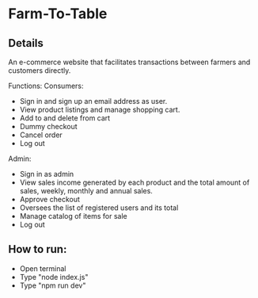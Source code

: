 # Farm-To-Table

## Details
An e-commerce website that facilitates transactions between farmers and customers directly. 

Functions:
Consumers:
- Sign in and sign up an email address as user.
- View product listings and manage shopping cart.
- Add to and delete from cart
- Dummy checkout
- Cancel order
- Log out 

Admin:
- Sign in as admin
- View sales income generated by each product and the total amount of sales, weekly, monthly and annual sales.
- Approve checkout
- Oversees the list of registered users and its total
- Manage catalog of items for sale
- Log out





## How to run:
- Open terminal
- Type "node index.js"
- Type "npm run dev"
